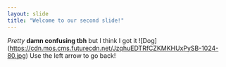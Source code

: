 ```yaml
---
layout: slide
title: "Welcome to our second slide!"
---
```

*Pretty* **damn confusing tbh** but I think I got it
![Dog]
(https://cdn.mos.cms.futurecdn.net/JzqhuEDTRfCZKMKHUxPySB-1024-80.jpg)
Use the left arrow to go back!
